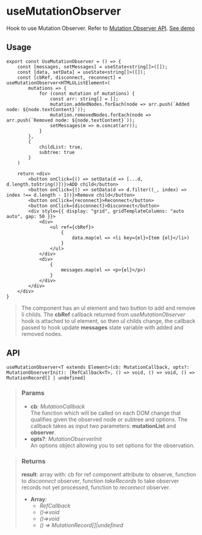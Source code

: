 # useMutationObserver
Hook to use Mutation Observer. Refer to [Mutation Observer API](https://developer.mozilla.org/en-US/docs/Web/API/MutationObserver). [See demo](https://ndriadev.github.io/react-tools/#/hooks/events/useMutationObserver)

## Usage

```tsx
export const UseMutationObserver = () => {
	const [messages, setMessages] = useState<string[]>([]);
	const [data, setData] = useState<string[]>([]);
	const [cbRef, disconnect, reconnect] = useMutationObserver<HTMLUListElement>(
		mutations => {
			for (const mutation of mutations) {
				const arr: string[] = [];
				mutation.addedNodes.forEach(node => arr.push(`Added node: ${node.textContent}`));
				mutation.removedNodes.forEach(node => arr.push(`Removed node: ${node.textContent}`));
				setMessages(m => m.concat(arr));
			}
		},
		{
			childList: true,
			subtree: true
		}
	)

	return <div>
		<button onClick={() => setData(d => [...d, d.length.toString()])}>ADD child</button>
		<button onClick={() => setData(d => d.filter((_, index) => index !== d.length - 1))}>Remove child</button>
		<button onClick={reconnect}>Reconnect</button>
		<button onClick={disconnect}>Disconnect</button>
		<div style={{ display: "grid", gridTemplateColumns: "auto auto", gap: 50 }}>
			<div>
				<ul ref={cbRef}>
					{
						data.map(el => <li key={el}>Item {el}</li>)
					}
				</ul>
			</div>
			<div>
				{
					messages.map(el => <p>{el}</p>)
				}
			</div>
		</div>
	</div>
}
```

> The component has an ul element and two button to add and remove li childs. The __cbRef__ callback returned from _useMutationObserver_ hook is attached to ul element, so then ul childs change, the callback passed to hook update __messages__ state variable with added and removed nodes.


## API

```tsx
useMutationObserver<T extends Element>(cb: MutationCallback, opts?: MutationObserverInit): [RefCallback<T>, () => void, () => void, () => MutationRecord[] | undefined]
```

> ### Params
>
> - __cb__: _MutationCallback_  
The function which will be called on each DOM change that qualifies given the observed node or subtree and options. The callback takes as input two parameters: __mutationList__ and __observer__.
> - __opts?__: _MutationObserverInit_  
An options object allowing you to set options for the observation.
>

> ### Returns
>
> __result__: array with: cb for ref component attribute to observe, function to _disconnect_ observer, function _takeRecords_ to take observer records not yet processed, function to _reconnect_ observer.
> - __Array__:  
>     - _RefCallback<T>_  
>     - _()=>void_  
>     - _()=>void_  
>     - _() => MutationRecord[]|undefined_  
>